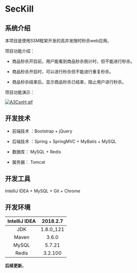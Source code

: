 # SecKill

## 系统介绍

本项目是使用SSM框架开发的高并发限时秒杀web应用。

项目功能介绍：

+ 商品秒杀开启前，用户能看到商品秒杀倒计时，但不能进行秒杀。

+ 商品秒杀开启时，可以进行秒杀但不能进行重复秒杀。

+ 商品秒杀结束后，显示商品秒杀已结束，阻止用户进行秒杀。

  

项目功能演示：

[![A3CsnH.gif](https://s2.ax1x.com/2019/03/21/A3CsnH.gif)](https://imgchr.com/i/A3CsnH)



## 开发技术

+ 前端技术 ：Bootstrap + jQuery 

+ 后端技术 ：Spring + SpringMVC + MyBatis + MySQL
+ 数据库： MySQL + Redis
+ 服务器： Tomcat



## 开发工具

IntelliJ IDEA + MySQL + Git + Chrome



## 开发环境

| IntelliJ IDEA | 2018.2.7  |
| :-----------: | :-------: |
|      JDK      | 1.8.0_121 |
|     Maven     |   3.6.0   |
|     MySQL     |  5.7.21   |
|     Redis     |  3.2.100  |



**后续更新**。

